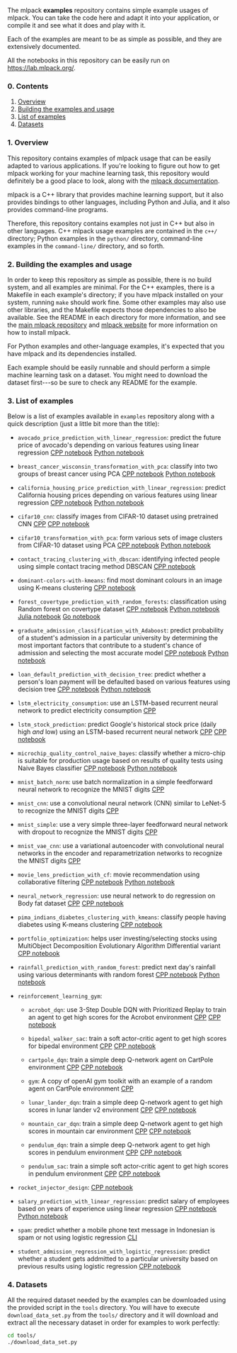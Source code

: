 The mlpack **examples** repository contains simple example usages of mlpack.
You can take the code here and adapt it into your application, or compile it and
see what it does and play with it.

Each of the examples are meant to be as simple as possible, and they are
extensively documented.

All the notebooks in this repository can be easily run on
https://lab.mlpack.org/.

### 0. Contents

  1. [Overview](#1-overview)
  2. [Building the examples and usage](#2-Building-the-examples-and-usage)
  3. [List of examples](#3-List-of-examples)
  4. [Datasets](#4-datasets)

###  1. Overview

This repository contains examples of mlpack usage that can be easily adapted to
various applications.  If you're looking to figure out how to get mlpack working
for your machine learning task, this repository would definitely be a good place
to look, along with the [mlpack
documentation](https://www.mlpack.org/docs.html).

mlpack is a C++ library that provides machine learning support, but it also
provides bindings to other languages, including Python and Julia, and it also
provides command-line programs.

Therefore, this repository contains examples not just in C++ but also in other
languages.  C++ mlpack usage examples are contained in the `c++/` directory;
Python examples in the `python/` directory, command-line examples in the
`command-line/` directory, and so forth.

### 2. Building the examples and usage

In order to keep this repository as simple as possible, there is no build
system, and all examples are minimal.  For the C++ examples, there is a Makefile
in each example's directory; if you have mlpack installed on your system,
running `make` should work fine.  Some other examples may also use other
libraries, and the Makefile expects those dependencies to also be available.
See the README in each directory for more information, and see the [main mlpack
repository](https://github.com/mlpack/mlpack) and [mlpack
website](https://www.mlpack.org/) for more information on how to install mlpack.

For Python examples and other-language examples, it's expected that you have
mlpack and its dependencies installed.

Each example should be easily runnable and should perform a simple machine
learning task on a dataset.  You might need to download the dataset first---so
be sure to check any README for the example.

### 3. List of examples

Below is a list of examples available in `examples` repository along with a quick
description (just a little bit more than the title):

 - `avocado_price_prediction_with_linear_regression`: predict the future price of 
   avocado's depending on various features using linear regression
   [CPP notebook](examples/avocado_price_prediction_with_linear_regression/CPP/avocado_price_prediction_with_lr_cpp.ipynb) [Python notebook](examples/avocado_price_prediction_with_linear_regression/Python/avocado_price_prediction_with_lr_py.ipynb)

 - `breast_cancer_wisconsin_transformation_with_pca`: classify into two groups of
   breast cancer using PCA
   [CPP notebook](examples/breast_cancer_wisconsin_transformation_with_pca/CPP/breast-cancer-wisconsin-pca-cpp.ipynb) [Python notebook](examples/breast_cancer_wisconsin_transformation_with_pca/Python/breast-cancer-wisconsin-pca-py.ipynb) 

 - `california_housing_price_prediction_with_linear_regression`: predict California
   housing prices depending on various features using linear regression
   [CPP notebook](examples/california_housing_price_prediction_with_linear_regression/CPP/california_housing_price_prediction_with_lr_cpp.ipynb) [Python notebook](examples/california_housing_price_prediction_with_linear_regression/Python/California_housing_prices_predictions_with_lr_python.ipynb)

 - `cifar10_cnn`: classify images from CIFAR-10 dataset using pretrained CNN
   [CPP](examples/cifar10_cnn/CPP/cifar_eval.cpp) [CPP notebook](examples/cifar10_cnn/CPP/cifar10_eval.ipynb)

 - `cifar10_transformation_with_pca`: form various sets of image clusters from 
   CIFAR-10 dataset using PCA
   [CPP notebook](examples/cifar10_transformation_with_pca/CPP/cifar-10-pca-cpp.ipynb) [Python notebook](examples/cifar10_transformation_with_pca/Python/cifar-10-pca-py.ipynb)

 - `contact_tracing_clustering_with_dbscan`: identifying infected people using
   simple contact tracing method DBSCAN
   [CPP notebook](examples/contact_tracing_clustering_with_dbscan/CPP/contact-tracing-dbscan-cpp.ipynb)

 - `dominant-colors-with-kmeans`: find most dominant colours in an image using 
   K-means clustering
   [CPP notebook](examples/dominant-colors-with-kmeans/CPP/dominant-colors-kmeans-cpp.ipynb)

 - `forest_covertype_prediction_with_random_forests`: classification using Random
   forest on covertype dataset
   [CPP notebook](examples/forest_covertype_prediction_with_random_forests/CPP/covertype-rf-cpp.ipynb) [Python notebook](examples/forest_covertype_prediction_with_random_forests/Python/covertype-rf-py.ipynb) [Julia notebook](examples/forest_covertype_prediction_with_random_forests/Julia/covertype-rf-jl.ipynb) [Go notebook](examples/forest_covertype_prediction_with_random_forests/Go/covertype-rf-go.ipynb)

 - `graduate_admission_classification_with_Adaboost`: predict probability of a 
   student's admission in a particular university by determining the most important 
   factors that contribute to a student's chance of admission and selecting the most 
   accurate model
   [CPP notebook](examples/graduate_admission_classification_with_Adaboost/CPP/graduate-admission-classification-with-adaboost-cpp.ipynb) [Python notebook](examples/graduate_admission_classification_with_Adaboost/Python/graduate-admission-classification-with-adaboost-py.ipynb)

 - `loan_default_prediction_with_decision_tree`: predict whether a person's loan
   payment will be defaulted based on various features using decision tree
   [CPP notebook](examples/loan_default_prediction_with_decision_tree/CPP/loan-default-prediction-with-decision-tree-cpp.ipynb) [Python notebook](examples/loan_default_prediction_with_decision_tree/Python/loan-default-prediction-with-decision-tree-py.ipynb)

 - `lstm_electricity_consumption`: use an LSTM-based recurrent neural network to
   predict electricity consumption 
   [CPP](examples/lstm_electricity_consumption/CPP/lstm_electricity_consumption.cpp)

 - `lstm_stock_prediction`: predict Google's historical stock price (daily high
   _and_ low) using an LSTM-based recurrent neural network
   [CPP](examples/lstm_stock_prediction/CPP/lstm_stock_prediction.cpp) [CPP notebook](examples/lstm_stock_prediction/CPP/lstm_multivariate_time_series_prediction.ipynb)

 - `microchip_quality_control_naive_bayes`: classify whether a micro-chip is 
   suitable for production usage based on results of quality tests using
   Naive Bayes classifier
   [CPP notebook](examples/microchip_quality_control_naive_bayes/CPP/microchip-quality-control-naive-bayes-cpp.ipynb) [Python notebook](examples/microchip_quality_control_naive_bayes/Python/microchip-quality-control-naive-bayes-py.ipynb)

 - `mnist_batch_norm`: use batch normalization in a simple feedforward neural
   network to recognize the MNIST digits
   [CPP](examples/mnist_batch_norm/CPP/mnist_batch_norm.cpp)

 - `mnist_cnn`: use a convolutional neural network (CNN) similar to LeNet-5 to
   recognize the MNIST digits
   [CPP](examples/mnist_cnn/CPP/mnist_cnn.cpp)

 - `mnist_simple`: use a very simple three-layer feedforward neural network with
   dropout to recognize the MNIST digits
   [CPP](examples/mnist_simple/CPP/mnist_simple.cpp)

 - `mnist_vae_cnn`: use a variational autoencoder with convolutional neural
   networks in the encoder and reparametrization networks to recognize the MNIST
   digits
   [CPP](examples/mnist_vae_cnn/CPP/mnist_vae_cnn.cpp)

 - `movie_lens_prediction_with_cf`: movie recommendation using collaborative filtering
   [CPP notebook](examples/movie_lens_prediction_with_cf/CPP/movie-lens-cf-cpp.ipynb) [Python notebook](examples/movie_lens_prediction_with_cf/Python/movie-lens-cf-py.ipynb)

 - `neural_network_regression`: use neural network to do regression on Body fat 
   dataset
   [CPP](examples/neural_network_regression/CPP/nn_regression.cpp) [CPP notebook](examples/neural_network_regression/CPP/neural_network_regression.ipynb)

 - `pima_indians_diabetes_clustering_with_kmeans`: classify people having diabetes using
   K-means clustering
   [CPP notebook](examples/pima_indians_diabetes_clustering_with_kmeans/CPP/pima-indians-diabetes-kmeans-cpp.ipynb)

 - `portfolio_optimization`: helps user investing/selecting stocks using MultiObject
   Decomposition Evolutionary Algorithm Differential variant
   [CPP notebook](examples/portfolio_optimization/CPP/portfolio-optimization-cpp.ipynb)

 - `rainfall_prediction_with_random_forest`: predict next day's rainfall using various
   determinants with random forest
   [CPP notebook](examples/rainfall_prediction_with_random_forest/CPP/rainfall-prediction-with-random-forest-cpp.ipynb) [Python notebook](examples/rainfall_prediction_with_random_forest/Python/rainfall-prediction-with-random-forest-py.ipynb)

 - `reinforcement_learning_gym`: 
  
    - `acrobot_dqn`: use 3-Step Double DQN with Prioritized Replay to train an agent 
      to get high scores for the Acrobot environment
      [CPP](examples/reinforcement_learning_gym/acrobot_dqn/CPP/acrobot_dqn.cpp) [CPP notebook](examples/reinforcement_learning_gym/acrobot_dqn/CPP/acrobot_dqn.ipynb)

    - `bipedal_walker_sac`: train a soft actor-critic agent to get high scores for
      bipedal environment
      [CPP](examples/reinforcement_learning_gym/bipedal_walker_sac/CPP/bipedal_walker_sac.cpp) [CPP notebook](examples/reinforcement_learning_gym/bipedal_walker_sac/CPP/bipedal_walker_sac.ipynb)

    - `cartpole_dqn`: train a simple deep Q-network agent on CartPole environment
      [CPP](examples/reinforcement_learning_gym/cartpole_dqn/CPP/cartpole_dqn.cpp) [CPP notebook](examples/reinforcement_learning_gym/cartpole_dqn/CPP/cartpole_dqn.ipynb)

    - `gym`: A copy of openAI gym toolkit with an example of a random agent on 
      CartPole environment
      [CPP](examples/reinforcement_learning_gym/gym/example.cpp)

    - `lunar_lander_dqn`: train a simple deep Q-network agent to get high scores 
      in lunar lander v2 environment
      [CPP](examples/reinforcement_learning_gym/lunar_lander_dqn/CPP/lunar_lander_dqn.cpp) [CPP notebook](examples/reinforcement_learning_gym/lunar_lander_dqn/CPP/lunar_lander_dqn.ipynb)

    - `mountain_car_dqn`: train a simple deep Q-network agent to get high scores 
      in mountain car environment
      [CPP](examples/reinforcement_learning_gym/mountain_car_dqn/CPP/mountain_car_dqn.cpp) [CPP notebook](examples/reinforcement_learning_gym/mountain_car_dqn/CPP/mountain_car_dqn.ipynb)

    - `pendulum_dqn`: train a simple deep Q-network agent to get high scores 
      in pendulum environment
      [CPP](examples/reinforcement_learning_gym/pendulum_dqn/CPP/pendulum_dqn.cpp) [CPP notebook](examples/reinforcement_learning_gym/pendulum_dqn/CPP/pendulum_dqn.ipynb)

    - `pendulum_sac`: train a simple soft actor-critic agent to get high scores 
      in pendulum environment
      [CPP](examples/reinforcement_learning_gym/pendulum_sac/CPP/pendulum_sac.cpp) [CPP notebook](examples/reinforcement_learning_gym/pendulum_sac/CPP/pendulum_sac.ipynb)
    

 - `rocket_injector_design`: 
   [CPP notebook](examples/rocket_injector_design/CPP/rocket-injector-design-cpp.ipynb)

 - `salary_prediction_with_linear_regression`: predict salary of employees based
   on years of experience using linear regression
   [CPP notebook](examples/salary_prediction_with_linear_regression/CPP/salary-prediction-linear-regression-cpp.ipynb) [Python notebook](examples/salary_prediction_with_linear_regression/Python/salary-prediction-linear-regression-py.ipynb)

 - `spam`: predict whether a mobile phone text message in Indonesian is spam 
   or not using logistic regression
   [CLI](examples/spam/CLI/spam_classification.sh)

 - `student_admission_regression_with_logistic_regression`: predict whether a student
   gets addmitted to a particular university based on previous results using logistic
   regression
   [CPP notebook](examples/student_admission_regression_with_logistic_regression/CPP/student-admission-logistic-regression-cpp.ipynb)
 
   
### 4. Datasets

All the required dataset needed by the examples can be downloaded using the
provided script in the `tools` directory. You will have to execute
`download_data_set.py` from the `tools/` directory and it will download and
extract all the necessary dataset in order for examples to work perfectly:

```sh
cd tools/
./download_data_set.py
```
